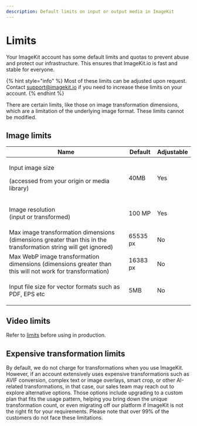 ```yaml
---
description: Default limits on input or output media in ImageKit
---
```


# Limits

Your ImageKit account has some default limits and quotas to prevent abuse and protect our infrastructure. This ensures that ImageKit.io is fast and stable for everyone.

{% hint style="info" %}
Most of these limits can be adjusted upon request. Contact support@imagekit.io if you need to increase these limits on your account.
{% endhint %}

There are certain limits, like those on image transformation dimensions, which are a limitation of the underlying image format. These limits cannot be modified.

## Image limits

| Name                                                                                                             | Default  | Adjustable |
| ---------------------------------------------------------------------------------------------------------------- | -------- | ---------- |
| <p>Input image size</p><p>(accessed from your origin or media library)</p>                                       | 40MB     | Yes        |
| <p>Image resolution<br>(input or transformed)</p>                               | 100 MP   | Yes        |
| Max image transformation dimensions (dimensions greater than this in the transformation string will get ignored) | 65535 px | No         |
| Max WebP image transformation dimensions (dimensions greater than this will not work for transformation)         | 16383 px | No         |
| <p>Input file size for vector formats such as PDF, EPS etc</p> | 5MB | No

## Video limits

Refer to [limits](../features/video-transformation/#limitations) before using in production.

## Expensive transformation limits
By default, we do not charge for transformations when you use ImageKit. However, if an account extensively uses expensive transformations such as AVIF conversion, complex text or image overlays, smart crop, or other AI-related transformations, in that case, our sales team may reach out to explore alternative options. Those options include upgrading to a custom plan that fits the usage pattern, helping you bring down the unique transformation count, or even migrating off our platform if ImageKit is not the right fit for your requirements. Please note that over 99% of the customers do not face these limitations.


